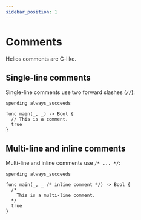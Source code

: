 ```yaml
---
sidebar_position: 1
---
```


# Comments

Helios comments are C-like. 

## Single-line comments

Single-line comments use two forward slashes (`//`):

```helios
spending always_succeeds

func main(_, _) -> Bool {
  // This is a comment.
  true
}
```

## Multi-line and inline comments

Multi-line and inline comments use `/* ... */`:

```helios
spending always_succeeds

func main(_, _ /* inline comment */) -> Bool {
  /*
    This is a multi-line comment.
  */
  true
}
```